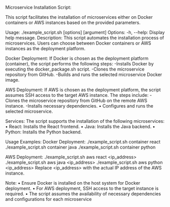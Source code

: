 Microservice Installation Script:

This script facilitates the installation of microservices either on Docker containers or AWS instances based on the provided parameters.

Usage:
./example_script.sh [options] [argument]
Options:
-h, --help: Display help message.
Description:
This script automates the installation process of microservices. Users can choose between Docker containers or AWS instances as the deployment platform.

Docker Deployment:
If Docker is chosen as the deployment platform (container), the script performs the following steps:
-Installs Docker by executing the docker_package.sh script.
-Clones the microservice repository from GitHub.
-Builds and runs the selected microservice Docker image.

AWS Deployment:
If AWS is chosen as the deployment platform, the script assumes SSH access to the target AWS instance. The steps include:
-Clones the microservice repository from GitHub on the remote AWS instance.
-Installs necessary dependencies.
•	Configures and runs the selected microservice.

Services:
The script supports the installation of the following microservices:
•	React: Installs the React frontend.
•	Java: Installs the Java backend.
•	Python: Installs the Python backend.

Usage Examples:
Docker Deployment:
./example_script.sh container react
./example_script.sh container java
./example_script.sh container python

AWS Deployment:
./example_script.sh aws react <ip_address>
./example_script.sh aws java <ip_address>
./example_script.sh aws python <ip_address>
Replace <ip_address> with the actual IP address of the AWS instance.

Note:
• Ensure Docker is installed on the host system for Docker deployment.
• For AWS deployment, SSH access to the target instance is required.
• The script assumes the availability of necessary dependencies and configurations for each
   microservice
